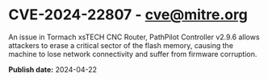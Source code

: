 # CVE-2024-22807 - cve@mitre.org

An issue in Tormach xsTECH CNC Router, PathPilot Controller v2.9.6 allows attackers to erase a critical sector of the flash memory, causing the machine to lose network connectivity and suffer from firmware corruption.

**Publish date:** 2024-04-22
